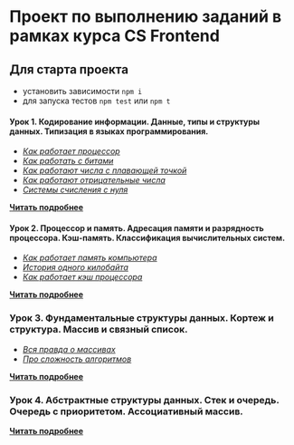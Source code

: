 # Проект по выполнению заданий в рамках курса CS Frontend

## Для старта проекта

- установить зависимости `npm i`
- для запуска тестов `npm test` или `npm t`

#### Урок 1. Кодирование информации. Данные, типы и структуры данных. Типизация в языках программирования.

- _[Как работает процессор](https://www.youtube.com/watch?v=k9wK2FThEsk)_
- _[Как работать с битами](https://www.youtube.com/watch?v=qewavPO6jcA)_
- _[Как работают числа с плавающей точкой](https://www.youtube.com/watch?v=U0U8Ddx4TgE)_
- _[Как работают отрицательные числа](https://www.youtube.com/watch?v=BIYiuy8WWiU)_
- _[Системы счисления с нуля](https://www.youtube.com/watch?v=kG_ipMygRUc)_

**[Читать подробнее](/1-lesson/README.md)**

#### Урок 2. Процессор и память. Адресация памяти и разрядность процессора. Кэш-память. Классификация вычислительных систем.

- _[Как работает память компьютера](https://www.youtube.com/watch?v=Wh22_O8jXVQ)_
- _[История одного килобайта](https://www.youtube.com/watch?v=6n8gALZzBx4)_
- _[Как работает кэш процессора](https://www.youtube.com/watch?v=7n_8cOBpQrg)_

**[Читать подробнее](/2-lesson/README.md)**

### Урок 3. Фундаментальные структуры данных. Кортеж и структура. Массив и связный список.

- _[Вся правда о массивах](https://www.youtube.com/watch?v=47_LhSf-ago)_
- _[Про сложность алгоритмов](https://www.youtube.com/watch?v=cXCuXNwzdfY)_

**[Читать подробнее](/3-lesson/README.md)**

### Урок 4. Абстрактные структуры данных. Стек и очередь. Очередь с приоритетом. Ассоциативный массив.

**[Читать подробнее](/4-lesson/README.md)**
